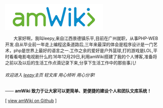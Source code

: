 ![欢迎使用amWiki！](amWiki/images/logo.png "欢迎使用amWiki！")  

&nbsp;&nbsp;&nbsp;&nbsp;&nbsp;&nbsp;&nbsp;大家好啊，我叫leepy,来自江西景德镇乐平,目前在广州就职，从事PHP-WEB开发.自从毕业前一年走上编程这条道路后,三年来最深的体会是程序设计是一门艺术，php是世界上最好的语言之一.工作之余的爱好是户外篮球,打的游戏是LOL,平时看看电影电视剧什么的.16年12月29日,利用amWiki搭建了我的个人博客,准备将之前以及以后的生活工作点滴记录下来,分享下生活工作中的那些事儿!

###### 欢迎进入  [leepy](https://atom.io/ "打开Atom官网")主页 轻文库 用心倾听 用心分享!
—— **amWiki 致力于让大家可以更简单、更便捷的建设个人和团队文库系统！**  

[ [view amWiki on Github](https://github.com/changleep/changleep.github.io/) ]
